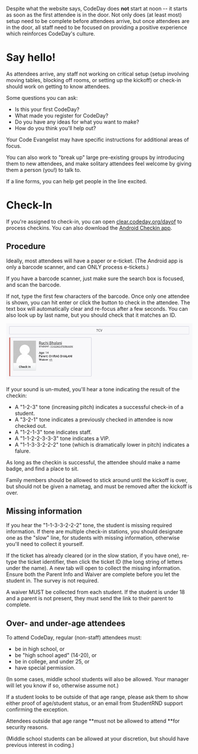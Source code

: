 Despite what the website says, CodeDay does **not** start at noon -- it starts as soon as the first attendee is in the door. Not only does \(at least most\) setup need to be complete before attendees arrive, but once attendees are in the door, all staff need to be focused on providing a positive experience which reinforces CodeDay's culture.

# Say hello!

As attendees arrive, any staff not working on critical setup \(setup involving moving tables, blocking off rooms, or setting up the kickoff\) or check-in should work on getting to know attendees.

Some questions you can ask:

* Is this your first CodeDay?
* What made you register for CodeDay?
* Do you have any ideas for what you want to make?
* How do you think you'll help out?

Your Code Evangelist may have specific instructions for additional areas of focus.

You can also work to "break up" large pre-existing groups by introducing them to new attendees, and make solitary attendees feel welcome by giving them a person \(you!\) to talk to.

If a line forms, you can help get people in the line excited.

# Check-In

If you're assigned to check-in, you can open [clear.codeday.org/dayof](https://clear.codeday.org/dayof) to process checkins. You can also download the [Android Checkin app](https://play.google.com/store/apps/details?id=org.srnd.codeday.clear.checkin&hl=en).

## Procedure

Ideally, most attendees will have a paper or e-ticket. \(The Android app is only a barcode scanner, and can ONLY process e-tickets.\)

If you have a barcode scanner, just make sure the search box is focused, and scan the barcode.

If not, type the first few characters of the barcode. Once only one attendee is shown, you can hit enter or click the button to check in the attendee. The text box will automatically clear and re-focus after a few seconds. You can also look up by last name, but you should check that it matches an ID.

![](/assets/2017-02-03-180429_808x245_scrot.png)

If your sound is un-muted, you'll hear a tone indicating the result of the checkin:

* A "1-2-3" tone \(increasing pitch\) indicates a successful check-in of a student.
* A "3-2-1" tone indicates a previously checked in attendee is now checked out.
* A "1-2-1-3" tone indicates staff.
* A "1-1-2-2-3-3-3" tone indicates a VIP.
* A "1-1-3-3-2-2-2" tone \(which is dramatically lower in pitch\) indicates a falure.

As long as the checkin is successful, the attendee should make a name badge, and find a place to sit.

Family members should be allowed to stick around until the kickoff is over, but should not be given a nametag, and must be removed after the kickoff is over.

## Missing information

If you hear the "1-1-3-3-2-2-2" tone, the student is missing required information. If there are multiple check-in stations, you should designate one as the "slow" line, for students with missing information, otherwise you'll need to collect it yourself.

If the ticket has already cleared \(or in the slow station, if you have one\), re-type the ticket identifier, then click the ticket ID \(the long string of letters under the name\). A new tab will open to collect the missing information. Ensure both the Parent Info and Waiver are complete before you let the student in. The survey is not required.

A waiver MUST be collected from each student. If the student is under 18 and a parent is not present, they must send the link to their parent to complete.

## Over- and under-age attendees

To attend CodeDay, regular \(non-staff\) attendees must:

* be in high school, or
* be "high school aged" \(14-20\), or
* be in college, and under 25, or
* have special permission.

\(In some cases, middle school students will also be allowed. Your manager will let you know if so, otherwise assume not.\)

If a student looks to be outside of that age range, please ask them to show either proof of age/student status, or an email from StudentRND support confirming the exception.

Attendees outside that age range **must not be allowed to attend **for security reasons.

\(Middle school students can be allowed at your discretion, but should have previous interest in coding.\)

